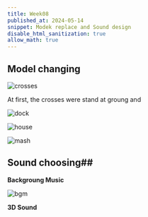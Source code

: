 ```yaml
---
title: Week08
published_at: 2024-05-14
snippet: Modek replace and Sound design
disable_html_sanitization: true
allow_math: true
---
```


## Model changing ##

![crosses](/w08/cross.png)

At first, the crosses were stand at groung and

![dock](/w08/Dock.png)


![house](/w08/house.png)

![mash](/w08/mash.png)


## Sound choosing##

**Backgroung Music**

![bgm](/w08/sound%20choosing.png)

**3D Sound**


